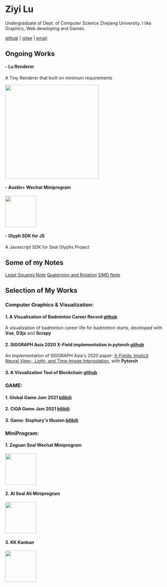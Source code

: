 # Ziyi Lu

Undergraduate of Dept. of Computer Science Zhejiang University. I like Graphics, Web developing and Games.

[github](https://github.com/LuniumLuk) \| [gitee](https://gitee.com/lunium) \| [email](3180101939@zju.edu.cn)

## Ongoing Works

#### - Lu Renderer
A Tiny Renderer that built on minimum requirements

<img src="https://github.com/LuniumLuk/lurenderer/blob/main/images/triangle_rasterization.png" width="300px" height="300px">

#### - Austin+ Wechat Miniprogram
<img src="https://luniumluk.github.io/images/austin_wx.jpg" width="100px" height="100px">

#### - Glyph SDK for JS
A Javascript SDK for Seal Glyphs Project

## Some of my Notes

<a href="https://luniumluk.github.io/docs/least_squares.pdf" target="_blank">Least Squares Note</a>
<a href="https://luniumluk.github.io/docs/quaternion_rotation.pdf" target="_blank">Quaternion and Rotation</a>
<a href="https://luniumluk.github.io/docs/SIMD.pdf" target="_blank">SIMD Note</a>

## Selection of My Works

### Computer Graphics & Visualization:

#### 1. A Visualization of Badminton Career Record [github](https://github.com/LuniumLuk/Badminton-Career-Vis)

A visualization of badminton career life for badminton starts, developed with **Vue**, **D3js** and **Scrapy**

#### 2. SIGGRAPH Asia 2020 X-Field implementation in pytorch [github](https://github.com/LuniumLuk/xfield-pytorch)

An implementation of SIGGRAPH Asia's 2020 paper: [X-Fields: Implicit Neural View-, Light- and Time-Image Interpolation](https://xfields.mpi-inf.mpg.de/), with **Pytorch**

#### 3. A Visualization Tool of Blockchain [github](https://github.com/LBruyne/view-blockchain)



### GAME:

#### 1. Global Game Jam 2021 [bilibili](https://www.bilibili.com/video/BV1Ty4y1n7uZ)

#### 2. CiGA Game Jam 2021 [bilibili](https://www.bilibili.com/video/BV1dh411h7Na)

#### 3. Game: Sisphury's Illusion [bilibili](https://www.bilibili.com/video/BV1uM4y1N75u)



### MiniProgram:

#### 1. Zeguan Seal Wechat Miniprogram
<img src="https://luniumluk.github.io/images/seal_wx.jpg" width="100px" height="100px">

#### 2. AI Seal Ali Miniprogram
<img src="https://luniumluk.github.io/images/seal_ali.jpg" width="100px">

#### 3. KK Kanban
<img src="https://luniumluk.github.io/images/kk_wx.jpg" width="100px" height="100px">

